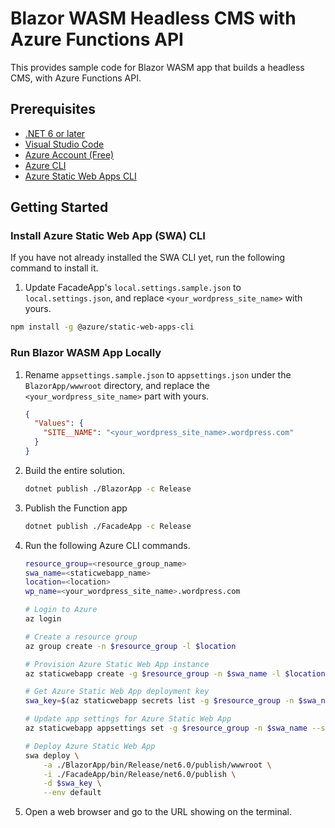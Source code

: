 # Blazor WASM Headless CMS with Azure Functions API #

This provides sample code for Blazor WASM app that builds a headless CMS, with Azure Functions API.


## Prerequisites ##

* [.NET 6 or later](https://dotnet.microsoft.com/en-us/download/dotnet/6.0?WT.mc_id=dotnet-68007-juyoo)
* [Visual Studio Code](https://code.visualstudio.com/?WT.mc_id=dotnet-68007-juyoo)
* [Azure Account (Free)](https://azure.microsoft.com/free/?WT.mc_id=dotnet-68007-juyoo)
* [Azure CLI](https://docs.microsoft.com/cli/azure/install-azure-cli?WT.mc_id=dotnet-68007-juyoo)
* [Azure Static Web Apps CLI](https://github.com/Azure/static-web-apps-cli)


## Getting Started ##

### Install Azure Static Web App (SWA) CLI ###

If you have not already installed the SWA CLI yet, run the following command to install it.
1. Update FacadeApp's `local.settings.sample.json` to `local.settings.json`, and replace `<your_wordpress_site_name>` with yours.

```bash
npm install -g @azure/static-web-apps-cli
```

### Run Blazor WASM App Locally ###

1. Rename `appsettings.sample.json` to `appsettings.json` under the `BlazorApp/wwwroot` directory, and replace the `<your_wordpress_site_name>` part with yours.

    ```json
    {
      "Values": {
        "SITE__NAME": "<your_wordpress_site_name>.wordpress.com"
      }
    }
    ```

2. Build the entire solution.

    ```bash
    dotnet publish ./BlazorApp -c Release
    ```

3. Publish the Function app

    ```bash
    dotnet publish ./FacadeApp -c Release
    ```

4. Run the following Azure CLI commands.

    ```bash
    resource_group=<resource_group_name>
    swa_name=<staticwebapp_name>
    location=<location>
    wp_name=<your_wordpress_site_name>.wordpress.com

    # Login to Azure
    az login

    # Create a resource group
    az group create -n $resource_group -l $location

    # Provision Azure Static Web App instance
    az staticwebapp create -g $resource_group -n $swa_name -l $location

    # Get Azure Static Web App deployment key
    swa_key=$(az staticwebapp secrets list -g $resource_group -n $swa_name --query "properties.apiKey" -o tsv)
    
    # Update app settings for Azure Static Web App
    az staticwebapp appsettings set -g $resource_group -n $swa_name --setting-names SITE__NAME=$wp_name

    # Deploy Azure Static Web App
    swa deploy \
        -a ./BlazorApp/bin/Release/net6.0/publish/wwwroot \
        -i ./FacadeApp/bin/Release/net6.0/publish \
        -d $swa_key \
        --env default
    ```

5. Open a web browser and go to the URL showing on the terminal.
